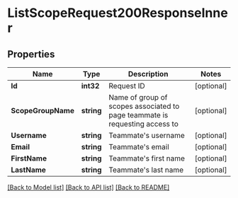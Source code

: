 # ListScopeRequest200ResponseInner

## Properties

Name | Type | Description | Notes
------------ | ------------- | ------------- | -------------
**Id** | **int32** | Request ID |[optional] 
**ScopeGroupName** | **string** | Name of group of scopes associated to page teammate is requesting access to |[optional] 
**Username** | **string** | Teammate's username |[optional] 
**Email** | **string** | Teammate's email |[optional] 
**FirstName** | **string** | Teammate's first name |[optional] 
**LastName** | **string** | Teammate's last name |[optional] 

[[Back to Model list]](../README.md#documentation-for-models) [[Back to API list]](../README.md#documentation-for-api-endpoints) [[Back to README]](../README.md)


